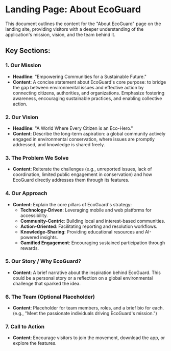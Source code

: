 # Landing Page: About EcoGuard

This document outlines the content for the "About EcoGuard" page on the landing site, providing visitors with a deeper understanding of the application's mission, vision, and the team behind it.

## Key Sections:

### 1. Our Mission
- **Headline**: "Empowering Communities for a Sustainable Future."
- **Content**: A concise statement about EcoGuard's core purpose: to bridge the gap between environmental issues and effective action by connecting citizens, authorities, and organizations. Emphasize fostering awareness, encouraging sustainable practices, and enabling collective action.

### 2. Our Vision
- **Headline**: "A World Where Every Citizen is an Eco-Hero."
- **Content**: Describe the long-term aspiration: a global community actively engaged in environmental conservation, where issues are promptly addressed, and knowledge is shared freely.

### 3. The Problem We Solve
- **Content**: Reiterate the challenges (e.g., unreported issues, lack of coordination, limited public engagement in conservation) and how EcoGuard directly addresses them through its features.

### 4. Our Approach
- **Content**: Explain the core pillars of EcoGuard's strategy:
    -   **Technology-Driven**: Leveraging mobile and web platforms for accessibility.
    -   **Community-Centric**: Building local and interest-based communities.
    -   **Action-Oriented**: Facilitating reporting and resolution workflows.
    -   **Knowledge-Sharing**: Providing educational resources and AI-powered insights.
    -   **Gamified Engagement**: Encouraging sustained participation through rewards.

### 5. Our Story / Why EcoGuard?
- **Content**: A brief narrative about the inspiration behind EcoGuard. This could be a personal story or a reflection on a global environmental challenge that sparked the idea.

### 6. The Team (Optional Placeholder)
- **Content**: Placeholder for team members, roles, and a brief bio for each. (e.g., "Meet the passionate individuals driving EcoGuard's mission.")

### 7. Call to Action
- **Content**: Encourage visitors to join the movement, download the app, or explore the features.